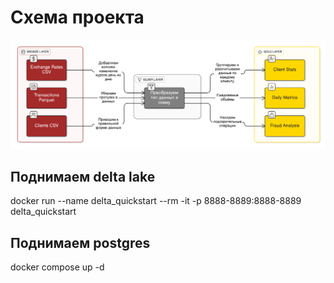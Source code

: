 # Схема проекта

![Схема проекта](Схема_проекта.png)

## Поднимаем delta lake

docker run --name delta_quickstart --rm -it -p 8888-8889:8888-8889 delta_quickstart

## Поднимаем postgres

docker compose up -d
